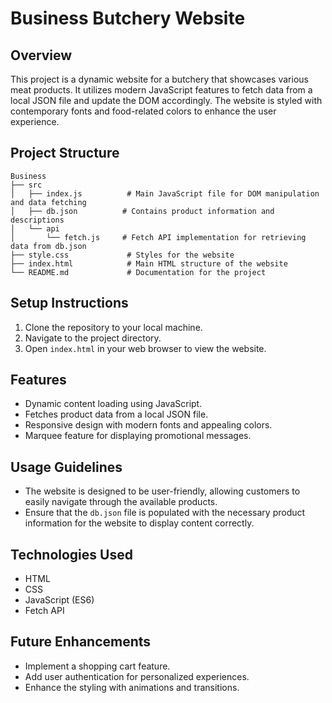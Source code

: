 # Business Butchery Website

## Overview
This project is a dynamic website for a butchery that showcases various meat products. It utilizes modern JavaScript features to fetch data from a local JSON file and update the DOM accordingly. The website is styled with contemporary fonts and food-related colors to enhance the user experience.

## Project Structure
```
Business
├── src
│   ├── index.js          # Main JavaScript file for DOM manipulation and data fetching
│   ├── db.json          # Contains product information and descriptions
│   └── api
│       └── fetch.js     # Fetch API implementation for retrieving data from db.json
├── style.css             # Styles for the website
├── index.html            # Main HTML structure of the website
└── README.md             # Documentation for the project
```

## Setup Instructions
1. Clone the repository to your local machine.
2. Navigate to the project directory.
3. Open `index.html` in your web browser to view the website.

## Features
- Dynamic content loading using JavaScript.
- Fetches product data from a local JSON file.
- Responsive design with modern fonts and appealing colors.
- Marquee feature for displaying promotional messages.

## Usage Guidelines
- The website is designed to be user-friendly, allowing customers to easily navigate through the available products.
- Ensure that the `db.json` file is populated with the necessary product information for the website to display content correctly.

## Technologies Used
- HTML
- CSS
- JavaScript (ES6)
- Fetch API

## Future Enhancements
- Implement a shopping cart feature.
- Add user authentication for personalized experiences.
- Enhance the styling with animations and transitions.